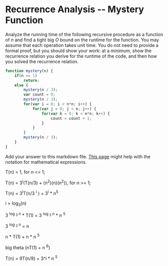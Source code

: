 # Recurrence Analysis -- Mystery Function

Analyze the running time of the following recursive procedure as a function of
$n$ and find a tight big $O$ bound on the runtime for the function. You may
assume that each operation takes unit time. You do not need to provide a formal
proof, but you should show your work: at a minimum, show the recurrence relation
you derive for the runtime of the code, and then how you solved the recurrence
relation.

```javascript
function mystery(n) {
    if(n <= 1)
        return;
    else {
        mystery(n / 3);
        var count = 0;
        mystery(n / 3);
        for(var i = 0; i < n*n; i++) {
            for(var j = 0; j < n; j++) {
                for(var k = 0; k < n*n; k++) {
                    count = count + 1;
                }
            }
        }
        mystery(n / 3);
    }
}
```

Add your answer to this markdown file. [This
page](https://docs.github.com/en/get-started/writing-on-github/working-with-advanced-formatting/writing-mathematical-expressions)
might help with the notation for mathematical expressions.



T(n) = 1, for n <= 1;

T(n) = 3<sup>i</sup>(T(n/3) + (n<sup>2</sup>)(n)(n<sup>2</sup>)), for n >= 1;

T(n) = 3<sup>i</sup>T(n/3 <sup>i</sup> ) + 3<sup>i</sup> * n<sup>5</sup>

i = log<sub>3</sub>(n)

3 <sup>log <sub>3</sub> n</sup> * T(1) + 3 <sup>log <sub>3</sub> n</sup> * n <sup>5</sup>

3 <sup>log <sub>3</sub> n</sup> = n

n * T(1) + n * n <sup>5</sup>

big theta (nT(1) + n <sup>6</sup>)

T(n) = 9T(n/9) + 3^i * n <sup>5</sup>

